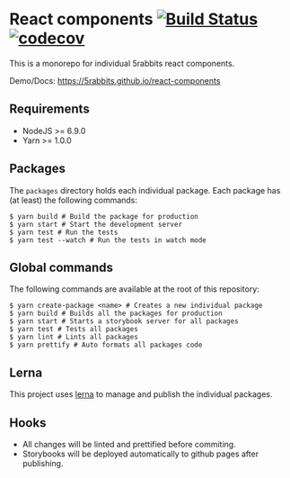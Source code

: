 # React components [![Build Status](https://travis-ci.org/5rabbits/react-components.svg?branch=master)](https://travis-ci.org/5rabbits/react-components) [![codecov](https://codecov.io/gh/5rabbits/react-components/branch/master/graph/badge.svg)](https://codecov.io/gh/5rabbits/react-components)

This is a monorepo for individual 5rabbits react components.

Demo/Docs: https://5rabbits.github.io/react-components

## Requirements

- NodeJS >= 6.9.0
- Yarn >= 1.0.0

## Packages

The `packages` directory holds each individual package. Each package has (at least) the following commands:

```shell
$ yarn build # Build the package for production
$ yarn start # Start the development server
$ yarn test # Run the tests
$ yarn test --watch # Run the tests in watch mode
```

## Global commands

The following commands are available at the root of this repository:

```shell
$ yarn create-package <name> # Creates a new individual package
$ yarn build # Builds all the packages for production
$ yarn start # Starts a storybook server for all packages
$ yarn test # Tests all packages
$ yarn lint # Lints all packages
$ yarn prettify # Auto formats all packages code
```

## Lerna

This project uses [lerna](https://lernajs.io/) to manage and publish the individual packages.

## Hooks

* All changes will be linted and prettified before commiting.
* Storybooks will be deployed automatically to github pages after publishing.
